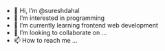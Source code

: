 - 👋 Hi, I’m @sureshdahal
- 👀 I’m interested in programming
- 🌱 I’m currently learning frontend web development
- 💞️ I’m looking to collaborate on ...
- 📫 How to reach me ...

<!---
sureshdahal/sureshdahal is a ✨ special ✨ repository because its `README.md` (this file) appears on your GitHub profile.
You can click the Preview link to take a look at your changes.
--->
